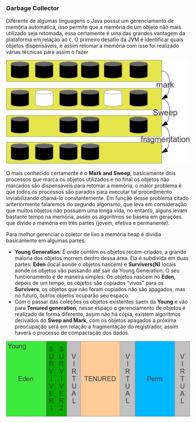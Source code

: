### Garbage Collector 


Diferente de algumas linguagens o Java possui um gerenciamento de memória automática, isso permite que a memória de um objeto não mais utilizado seja retomada, essa certamente é uma das grandes vantagem da plataforma em relação ao `C`. O primeiro desafio da JVM é identificar quais objetos dispensáveis, e assim retomar a memória com isso foi realizado várias técnicas para assim o fazer



![Estilo mark and sweep, em que os objetos utilizados são marcados, os não utilizados são marcados, após esses dois passos o próximo passo será desfragmentar a memória principal.](imagens/chapter_6_1.png)


O mais conhecido certamente é o **Mark and Sweep**, basicamente dois processos que marca os objetos utilizados e no final os objetos não marcados são dispensáveis para retomar a memória, o maior problema é que todos os processos são parados para executar tal procedimento inviabilizando chamá-lo constantemente. Em função desse problema citado anteriormente falaremos do segundo algorismo, que leva em consideração que muitos objetos não possuem uma longa vida, no entanto, alguns levam bastante tempo na memória, assim os algoritmos se baseia em gerações que divide a memória em três partes (jovem, efetiva e permanente).

Para melhor gerenciar o coletor de lixo a memória heap é dividia basicamente em algumas partes:


* **Young Generation**: É onde contém os objetos recém-criados, a grande maioria dos objetos morrem dentro dessa área. Ela é subdivida em duas partes: **Eden** (local aonde o objetos nascem) e **Survivers(N)** locais aonde os objetos vão passando até sair da Young Generation. O seu funcionamento é de maneira simples: Os objetos nascem no **Eden**, depois de um tempo, os objetos são copiados “vivos” para os **Survivers**, os objetos que não foram copiados não são apagados, mas no futuro, outros objetos ocuparão seu espaço. 
* Com o passar das coleções os objetos existentes saem da **Young** e vão para **Tenured generation**, nesse espaço o gerenciamento de objetos é realizado de forma diferente, assim não há cópia, existem algoritmos derivados do **Swep and Mark**, com os objetos apagados a próxima preocupação será em relação a fragmentação do registrador, assim haverá o processo de compactação dos dados.


![Divisão da memória por geração](imagens/chapter_6_2.png)
 

